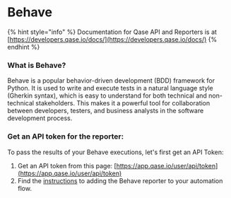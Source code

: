 # Behave

{% hint style="info" %}
Documentation for Qase API and Reporters is at  [https://developers.qase.io/docs/](https://developers.qase.io/docs/)
{% endhint %}

### What is Behave?

Behave is a popular behavior-driven development (BDD) framework for Python. It is used to write and execute tests in a natural language style (Gherkin syntax), which is easy to understand for both technical and non-technical stakeholders. This makes it a powerful tool for collaboration between developers, testers, and business analysts in the software development process.

### Get an API token for the reporter:

To pass the results of your Behave executions, let's first get an API Token:

1. Get an API token from this page: [https://app.qase.io/user/api/token](https://app.qase.io/user/api/token)
2. Find the [instructions](https://github.com/qase-tms/qase-python/tree/main/qase-behave) to adding the Behave reporter to your automation flow.
